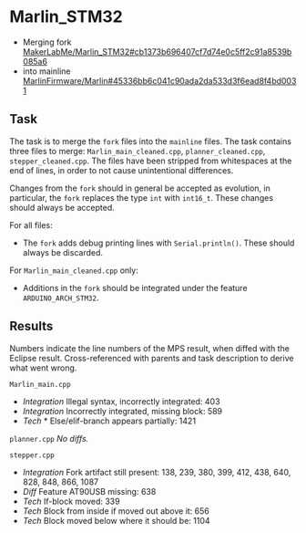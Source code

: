 # Marlin_STM32
- Merging fork [MakerLabMe/Marlin_STM32#cb1373b696407cf7d74e0c5ff2c91a8539b085a6](https://github.com/MakerLabMe/Marlin_STM32/commit/cb1373b696407cf7d74e0c5ff2c91a8539b085a6)
- into mainline [MarlinFirmware/Marlin#45336bb6c041c90ada2da533d3f6ead8f4bd0031](https://github.com/MarlinFirmware/Marlin/commit/45336bb6c041c90ada2da533d3f6ead8f4bd0031)

## Task
The task is to merge the `fork` files into the `mainline` files.
The task contains three files to merge: `Marlin_main_cleaned.cpp`, `planner_cleaned.cpp`, `stepper_cleaned.cpp`.
The files have been stripped from whitespaces at the end of lines, in order to not cause unintentional differences.

Changes from the `fork` should in general be accepted as evolution, in particular, the `fork` replaces the type `int` with `int16_t`. These changes should always be accepted.

For all files:
* The `fork` adds debug printing lines with `Serial.println()`. These should always be discarded.

For `Marlin_main_cleaned.cpp` only:
* Additions in the `fork` should be integrated under the feature `ARDUINO_ARCH_STM32`.

## Results
Numbers indicate the line numbers of the MPS result, when diffed with the Eclipse result.
Cross-referenced with parents and task description to derive what went wrong.

`Marlin_main.cpp`
* _Integration_ Illegal syntax, incorrectly integrated: 403
* _Integration_ Incorrectly integrated, missing block: 589
* _Tech_ * Else/elif-branch appears partially: 1421

`planner.cpp`
_No diffs._

`stepper.cpp`
* _Integration_ Fork artifact still present: 138, 239, 380, 399, 412, 438, 640, 828, 848, 866, 1087
* _Diff_ Feature AT90USB missing: 638
* _Tech_ If-block moved: 339
* _Tech_ Block from inside if moved out above it: 656
* _Tech_ Block moved below where it should be: 1104
